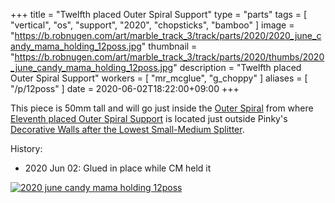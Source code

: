 +++
title = "Twelfth placed Outer Spiral Support"
type = "parts"
tags = [ "vertical", "os", "support", "2020", "chopsticks", "bamboo" ]
image = "https://b.robnugen.com/art/marble_track_3/track/parts/2020/2020_june_candy_mama_holding_12poss.jpg"
thumbnail = "https://b.robnugen.com/art/marble_track_3/track/parts/2020/thumbs/2020_june_candy_mama_holding_12poss.jpg"
description = "Twelfth placed Outer Spiral Support"
workers = [
    "mr_mcglue",
    "g_choppy"
]
aliases = [
    "/p/12poss"
]
date = 2020-06-02T18:22:00+09:00
+++

This piece is 50mm tall and will go just inside the [Outer Spiral](/parts/outer_spiral/) from where
[Eleventh placed Outer Spiral Support](/parts/eleventh-placed-outer-spiral-support/) is located just outside Pinky's [Decorative Walls after the Lowest Small-Medium Splitter](/parts/decorative_walls_after_the_lowest_small-medium_splitter/).

History:

* 2020 Jun 02: Glued in place while CM held it

[![2020 june candy mama holding 12poss](//b.robnugen.com/art/marble_track_3/track/parts/2020/thumbs/2020_june_candy_mama_holding_12poss.jpg)](//b.robnugen.com/art/marble_track_3/track/parts/2020/2020_june_candy_mama_holding_12poss.jpg)
